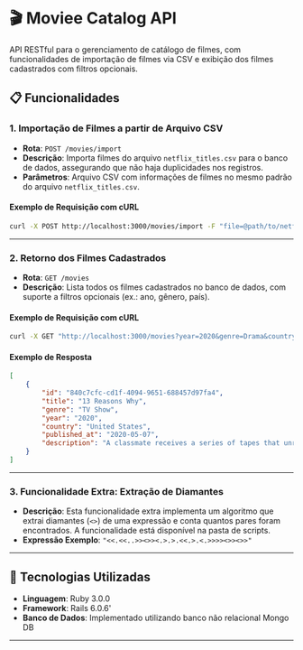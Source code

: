 # 🎬 Moviee Catalog API

API RESTful para o gerenciamento de catálogo de filmes, com funcionalidades de importação de filmes via CSV e exibição dos filmes cadastrados com filtros opcionais.

## 📋 Funcionalidades

### 1. Importação de Filmes a partir de Arquivo CSV
- **Rota**: `POST /movies/import`
- **Descrição**: Importa filmes do arquivo `netflix_titles.csv` para o banco de dados, assegurando que não haja duplicidades nos registros.
- **Parâmetros**: Arquivo CSV com informações de filmes no mesmo padrão do arquivo `netflix_titles.csv`.

#### Exemplo de Requisição com cURL
```bash
curl -X POST http://localhost:3000/movies/import -F "file=@path/to/netflix_titles.csv"
```

---

### 2. Retorno dos Filmes Cadastrados
- **Rota**: `GET /movies`
- **Descrição**: Lista todos os filmes cadastrados no banco de dados, com suporte a filtros opcionais (ex.: ano, gênero, país).
  
#### Exemplo de Requisição com cURL
```bash
curl -X GET "http://localhost:3000/movies?year=2020&genre=Drama&country=United States"
```

#### Exemplo de Resposta
```json
[
    {
        "id": "840c7cfc-cd1f-4094-9651-688457d97fa4",
        "title": "13 Reasons Why",
        "genre": "TV Show",
        "year": "2020",
        "country": "United States",
        "published_at": "2020-05-07",
        "description": "A classmate receives a series of tapes that unravel the mystery of her tragic choice."
    }
]
```

---

### 3. Funcionalidade Extra: Extração de Diamantes
- **Descrição**: Esta funcionalidade extra implementa um algoritmo que extrai diamantes (`<>`) de uma expressão e conta quantos pares foram encontrados. A funcionalidade está disponível na pasta de scripts.
- **Expressão Exemplo**: `"<<.<<..>><>><.>.>.<<.>.<.>>>><>><>>"`

---

## 🚀 Tecnologias Utilizadas
- **Linguagem**: Ruby 3.0.0
- **Framework**: Rails 6.0.6'
- **Banco de Dados**: Implementado utilizando banco não relacional Mongo DB

---

